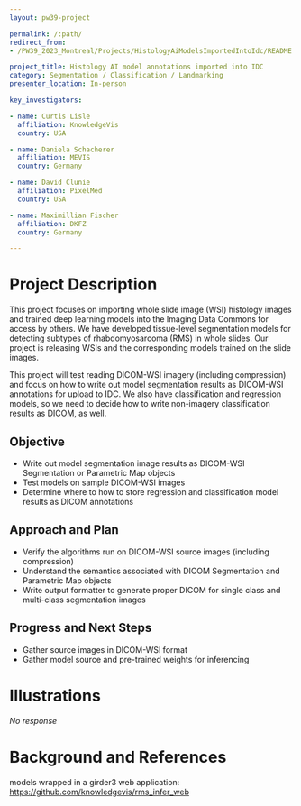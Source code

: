 ```yaml
---
layout: pw39-project

permalink: /:path/
redirect_from:
- /PW39_2023_Montreal/Projects/HistologyAiModelsImportedIntoIdc/README.html

project_title: Histology AI model annotations imported into IDC
category: Segmentation / Classification / Landmarking
presenter_location: In-person

key_investigators:

- name: Curtis Lisle
  affiliation: KnowledgeVis
  country: USA

- name: Daniela Schacherer
  affiliation: MEVIS
  country: Germany

- name: David Clunie
  affiliation: PixelMed
  country: USA

- name: Maximillian Fischer
  affiliation: DKFZ
  country: Germany

---
```


# Project Description

<!-- Add a short paragraph describing the project. -->

This project focuses on importing whole slide image (WSI) histology images and trained deep learning models into the Imaging Data Commons for access by others. We have developed tissue-level segmentation models for detecting subtypes of rhabdomyosarcoma (RMS) in whole slides. Our project is releasing WSIs and the corresponding models trained on the slide images.

This project will test reading DICOM-WSI imagery (including compression) and focus on how to write out model segmentation results as DICOM-WSI annotations for upload to IDC.   We also have classification and regression models, so we need to decide how to write non-imagery classification results as DICOM, as well.

## Objective

<!-- Describe here WHAT you would like to achieve (what you will have as end result). -->

*   Write out model segmentation image results as DICOM-WSI Segmentation or Parametric Map objects
*   Test models on sample DICOM-WSI images
*   Determine where to how to store regression and classification model results as DICOM annotations

## Approach and Plan

<!-- Describe here HOW you would like to achieve the objectives stated above. -->

*   Verify the algorithms run on DICOM-WSI source images (including compression)
*   Understand the semantics associated with DICOM Segmentation and Parametric Map objects
*   Write output formatter to generate proper DICOM for single class and multi-class segmentation images

## Progress and Next Steps

<!-- Update this section as you make progress, describing of what you have ACTUALLY DONE.
     If there are specific steps that you could not complete then you can describe them here, too. -->

*   Gather source images in DICOM-WSI format
*   Gather model source and pre-trained weights for inferencing

# Illustrations

<!-- Add pictures and links to videos that demonstrate what has been accomplished. -->

*No response*

# Background and References

<!-- If you developed any software, include link to the source code repository.
     If possible, also add links to sample data, and to any relevant publications. -->

models wrapped in a girder3 web application: <https://github.com/knowledgevis/rms_infer_web>
